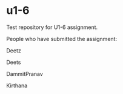 # u1-6
Test repository for U1-6 assignment.

People who have submitted the assignment:

Deetz

Deets

DammitPranav

Kirthana
